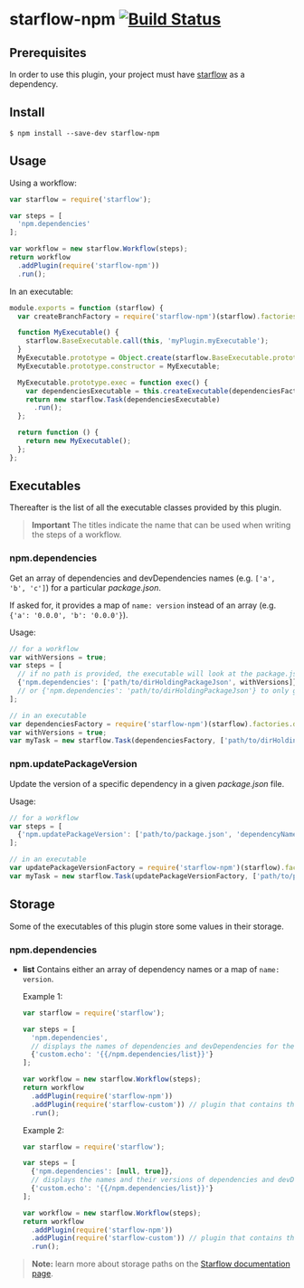 # starflow-npm [![Build Status](https://travis-ci.org/Boulangerie/starflow-npm.svg?branch=master)](https://travis-ci.org/Boulangerie/starflow-npm)

## Prerequisites

In order to use this plugin, your project must have [starflow](http://github.com/boulangerie/starflow) as a dependency.

## Install

```
$ npm install --save-dev starflow-npm
```

## Usage

Using a workflow:

```js
var starflow = require('starflow');

var steps = [
  'npm.dependencies'
];

var workflow = new starflow.Workflow(steps);
return workflow
  .addPlugin(require('starflow-npm'))
  .run();
```

In an executable:

```js
module.exports = function (starflow) {
  var createBranchFactory = require('starflow-npm')(starflow).factories.dependencies;

  function MyExecutable() {
    starflow.BaseExecutable.call(this, 'myPlugin.myExecutable');
  }
  MyExecutable.prototype = Object.create(starflow.BaseExecutable.prototype);
  MyExecutable.prototype.constructor = MyExecutable;

  MyExecutable.prototype.exec = function exec() {
    var dependenciesExecutable = this.createExecutable(dependenciesFactory);
    return new starflow.Task(dependenciesExecutable)
      .run();
  };

  return function () {
    return new MyExecutable();
  };
};
```

## Executables

Thereafter is the list of all the executable classes provided by this plugin.

> **Important** The titles indicate the name that can be used when writing the steps of a workflow.

### npm.dependencies

Get an array of dependencies and devDependencies names (e.g. `['a', 'b', 'c']`) for a particular _package.json_.

If asked for, it provides a map of `name: version` instead of an array (e.g. `{'a': '0.0.0', 'b': '0.0.0'}`).

Usage:
```js
// for a workflow
var withVersions = true;
var steps = [
  // if no path is provided, the executable will look at the package.json file at the root of the project
  {'npm.dependencies': ['path/to/dirHoldingPackageJson', withVersions]}
  // or {'npm.dependencies': 'path/to/dirHoldingPackageJson'} to only get the names
];

// in an executable
var dependenciesFactory = require('starflow-npm')(starflow).factories.dependencies;
var withVersions = true;
var myTask = new starflow.Task(dependenciesFactory, ['path/to/dirHoldingPackageJson', withVersions]);
```

### npm.updatePackageVersion

Update the version of a specific dependency in a given _package.json_ file.

Usage:
```js
// for a workflow
var steps = [
  {'npm.updatePackageVersion': ['path/to/package.json', 'dependencyName', 'version']}
];

// in an executable
var updatePackageVersionFactory = require('starflow-npm')(starflow).factories.updatePackageVersion;
var myTask = new starflow.Task(updatePackageVersionFactory, ['path/to/package.json', 'dependencyName', 'version']);
```

## Storage

Some of the executables of this plugin store some values in their storage.

### npm.dependencies

- **list** Contains either an array of dependency names or a map of `name: version`.

  Example 1:

  ```js
  var starflow = require('starflow');

  var steps = [
    'npm.dependencies',
    // displays the names of dependencies and devDependencies for the current project
    {'custom.echo': '{{/npm.dependencies/list}}'}
  ];

  var workflow = new starflow.Workflow(steps);
  return workflow
    .addPlugin(require('starflow-npm'))
    .addPlugin(require('starflow-custom')) // plugin that contains the 'echo' executable
    .run();
  ```
  
  Example 2:
  
  ```js
  var starflow = require('starflow');

  var steps = [
    {'npm.dependencies': [null, true]},
    // displays the names and their versions of dependencies and devDependencies for the current project
    {'custom.echo': '{{/npm.dependencies/list}}'}
  ];

  var workflow = new starflow.Workflow(steps);
  return workflow
    .addPlugin(require('starflow-npm'))
    .addPlugin(require('starflow-custom')) // plugin that contains the 'echo' executable
    .run();
  ```

> **Note:** learn more about storage paths on the [Starflow documentation page](http://github.com/boulangerie/starflow/blob/master/docs/API.md#path-format).
